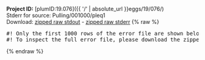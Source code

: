 **Project ID:** [plumID:19.076]({{ '/' | absolute_url }}eggs/19/076/)  
Stderr for source:  Pulling/001000/pleq1   
Download: [zipped raw stdout](pleq1.plumed.stdout.txt.zip) - [zipped raw stderr](pleq1.plumed.stderr.txt.zip) 
{% raw %}
<pre>
#! Only the first 1000 rows of the error file are shown below
#! To inspect the full error file, please download the zipped raw stderr file above
</pre>
{% endraw %}
